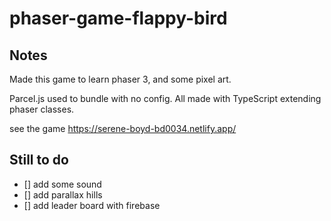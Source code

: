 # phaser-game-flappy-bird

## Notes
Made this game to learn phaser 3, and some pixel art. 

Parcel.js used to bundle with no config. All made with TypeScript extending phaser classes.  

see the game  https://serene-boyd-bd0034.netlify.app/

## Still to do

- [] add some sound
- [] add parallax hills
- [] add leader board with firebase
